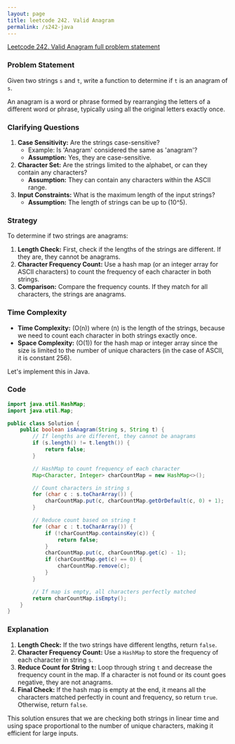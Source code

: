 ```yaml
---
layout: page
title: leetcode 242. Valid Anagram
permalink: /s242-java
---
```

[Leetcode 242. Valid Anagram full problem statement](https://algoadvance.github.io/algoadvance/l242)
### Problem Statement

Given two strings `s` and `t`, write a function to determine if `t` is an anagram of `s`.

An anagram is a word or phrase formed by rearranging the letters of a different word or phrase, typically using all the original letters exactly once.

### Clarifying Questions

1. **Case Sensitivity:** Are the strings case-sensitive? 
   - Example: Is 'Anagram' considered the same as 'anagram'?
   - **Assumption:** Yes, they are case-sensitive.
2. **Character Set:** Are the strings limited to the alphabet, or can they contain any characters?
   - **Assumption:** They can contain any characters within the ASCII range.
3. **Input Constraints:** What is the maximum length of the input strings?
   - **Assumption:** The length of strings can be up to \(10^5\).

### Strategy

To determine if two strings are anagrams:

1. **Length Check:** First, check if the lengths of the strings are different. If they are, they cannot be anagrams.
2. **Character Frequency Count:** Use a hash map (or an integer array for ASCII characters) to count the frequency of each character in both strings.
3. **Comparison:** Compare the frequency counts. If they match for all characters, the strings are anagrams.

### Time Complexity

- **Time Complexity:** \(O(n)\) where \(n\) is the length of the strings, because we need to count each character in both strings exactly once.
- **Space Complexity:** \(O(1)\) for the hash map or integer array since the size is limited to the number of unique characters (in the case of ASCII, it is constant 256).

Let's implement this in Java.

### Code

```java
import java.util.HashMap;
import java.util.Map;

public class Solution {
    public boolean isAnagram(String s, String t) {
        // If lengths are different, they cannot be anagrams
        if (s.length() != t.length()) {
            return false;
        }

        // HashMap to count frequency of each character
        Map<Character, Integer> charCountMap = new HashMap<>();

        // Count characters in string s
        for (char c : s.toCharArray()) {
            charCountMap.put(c, charCountMap.getOrDefault(c, 0) + 1);
        }

        // Reduce count based on string t
        for (char c : t.toCharArray()) {
            if (!charCountMap.containsKey(c)) {
                return false;
            }
            charCountMap.put(c, charCountMap.get(c) - 1);
            if (charCountMap.get(c) == 0) {
                charCountMap.remove(c);
            }
        }

        // If map is empty, all characters perfectly matched
        return charCountMap.isEmpty();
    }
}
```

### Explanation

1. **Length Check:** If the two strings have different lengths, return `false`.
2. **Character Frequency Count:** Use a `HashMap` to store the frequency of each character in string `s`.
3. **Reduce Count for String `t`:** Loop through string `t` and decrease the frequency count in the map. If a character is not found or its count goes negative, they are not anagrams.
4. **Final Check:** If the hash map is empty at the end, it means all the characters matched perfectly in count and frequency, so return `true`. Otherwise, return `false`.

This solution ensures that we are checking both strings in linear time and using space proportional to the number of unique characters, making it efficient for large inputs.